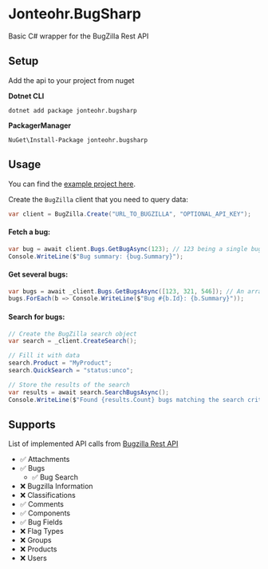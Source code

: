# Jonteohr.BugSharp
Basic C# wrapper for the BugZilla Rest API 

## Setup
Add the api to your project from nuget

**Dotnet CLI**
```
dotnet add package jonteohr.bugsharp
```
**PackagerManager**
```
NuGet\Install-Package jonteohr.bugsharp
```

## Usage
You can find the [example project here](Example).

Create the `BugZilla` client that you need to query data:
```csharp
var client = BugZilla.Create("URL_TO_BUGZILLA", "OPTIONAL_API_KEY");
```

#### Fetch a bug:
```csharp
var bug = await client.Bugs.GetBugAsync(123); // 123 being a single bug ID
Console.WriteLine($"Bug summary: {bug.Summary}");
```

#### Get several bugs:
```csharp
var bugs = await _client.Bugs.GetBugsAsync([123, 321, 546]); // An array of bug IDs
bugs.ForEach(b => Console.WriteLine($"Bug #{b.Id}: {b.Summary}"));
```

#### Search for bugs:
```csharp
// Create the BugZilla search object
var search = _client.CreateSearch();

// Fill it with data
search.Product = "MyProduct";
search.QuickSearch = "status:unco";

// Store the results of the search
var results = await search.SearchBugsAsync();
Console.WriteLine($"Found {results.Count} bugs matching the search criteria!");
```

## Supports
List of implemented API calls from [Bugzilla Rest API](https://bugzilla.readthedocs.io/en/5.2/api/core/v1/index.html)
- ✅ Attachments
- ✅ Bugs
  - ✅ Bug Search
- ❌ Bugzilla Information
- ❌ Classifications
- ✅ Comments
- ✅ Components
- ✅ Bug Fields
- ❌ Flag Types
- ❌ Groups
- ❌ Products
- ❌ Users
